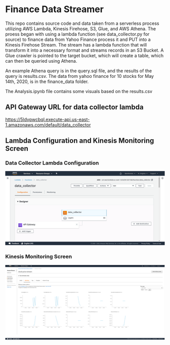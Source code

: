 # Finance Data Streamer

This repo contains source code and data taken from a serverless process utilizing AWS Lambda, Kinesis Firehose, S3, Glue, and AWS Athena. The proess began with using a lambda function (see data_collector.py for source) to finance data from Yahoo Finance process it and PUT into a Kinesis Firehose Stream. The stream has a lambda function that will transform it into a necessary format and streams records in an S3 Bucket. A Glue crawler is pointed to the target bucket, which will create a table, which can then be queried using Athena.

An example Athena query is in the query.sql file, and the results of the query is results.csv. 
The data from yahoo finance for 10 stocks for May 14th, 2020, is in the finance_data folder. 

The Analysis.ipynb file contains some visuals based on the results.csv

## API Gateway URL for data collector lambda
https://5ldvpwcbql.execute-api.us-east-1.amazonaws.com/default/data_collector

## Lambda Configuration and Kinesis Monitoring Screen

### Data Collector Lambda Configuration
![image](screenshots/lambda-config.png)

### Kinesis Monitoring Screen
![image](screenshots/kinesis-monitoring.png)
